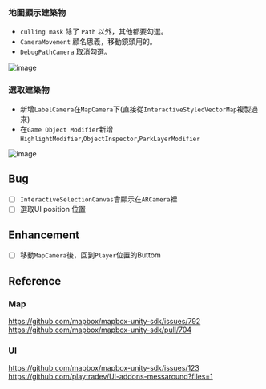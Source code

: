 ### 地圖顯示建築物
* `culling mask` 除了 `Path` 以外，其他都要勾選。
* `CameraMovement` 顧名思義，移動鏡頭用的。
* `DebugPathCamera` 取消勾選。

![image](https://user-images.githubusercontent.com/38349902/40708021-e4e2a638-6424-11e8-8335-f5da65bd6fe5.png)

### 選取建築物
* 新增`LabelCamera`在`MapCamera`下(直接從`InteractiveStyledVectorMap`複製過來)
* 在`Game Object Modifier`新增`HighlightModifier`,`ObjectInspector`,`ParkLayerModifier`

![image](https://user-images.githubusercontent.com/38349902/40709596-204ef448-6429-11e8-9c68-51bd2298b49c.png)

## Bug
- [ ] `InteractiveSelectionCanvas`會顯示在`ARCamera`裡
- [ ] 選取UI position 位置

## Enhancement
- [ ] 移動`MapCamera`後，回到`Player`位置的Buttom

## Reference
### Map
https://github.com/mapbox/mapbox-unity-sdk/issues/792      
https://github.com/mapbox/mapbox-unity-sdk/pull/704  
### UI  
https://github.com/mapbox/mapbox-unity-sdk/issues/123  
https://github.com/playtradev/UI-addons-messaround?files=1
                
                  



